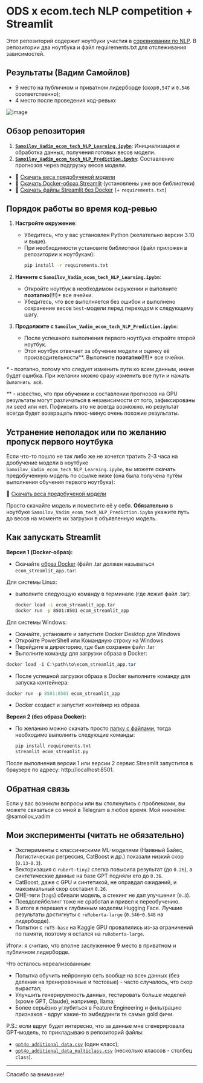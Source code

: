 # ODS x ecom.tech NLP competition + Streamlit

Этот репозиторий содержит ноутбуки участия в [соревновании по NLP](https://ods.ai/competitions/dls_ecomtech/leaderboard/private). В репозитории два ноутбука и файл requirements.txt для отслеживания зависимостей.

## Результаты (Вадим Самойлов)
- 9 место на публичном и приватном лидерборде (скор`0,547` и `0.546` соответственно);
- 4 место после проведения код-ревью:

![image](https://github.com/user-attachments/assets/7e2c09df-b5dc-4bd2-a25b-e9a3b6853cc4)

## Обзор репозитория

1. [**`Samoilov_Vadim_ecom_tech_NLP_Learning.ipybn`**](https://github.com/metanovus/ecom-tech-nlp-comp/blob/master/Samoilov_Vadim_ecom_tech_NLP_Learning.ipynb): Инициализация и обработка данных, получения готовых весов модели.
2. [**`Samoilov_Vadim_ecom_tech_NLP_Prediction.ipybn`**](https://github.com/metanovus/ecom-tech-nlp-comp/blob/master/Samoilov_Vadim_ecom_tech_NLP_Prediction.ipynb): Составление прогнозов через подгрузку весов модели.

- 🔗 [Скачать веса предобученой модели](https://drive.google.com/file/d/1FBfKdnTpTEdcioNvNZ43ky2mkWhF-M3N/view?usp=drive_link)
- 🔗 [Скачать Docker-образ Streamlit](https://drive.google.com/file/d/1LUDDnpkZhBJv7KpZqaH3QioIYL2VXV3o/view?usp=sharing) (установлены уже все библиотеки)
- 🔗 [Скачать файлы Streamlit без Docker](https://drive.google.com/drive/folders/1_xf5iDOH1ZgKiDmM5pu7E9h6rEKugNVW?usp=sharing) (+ `requirements.txt`)

## Порядок работы во время код-ревью

1. **Настройте окружение**:
   - Убедитесь, что у вас установлен Python (желательно версии 3.10 и выше).
   - При необходимости установите библиотеки (файл приложен в репозитории к ноутбукам):
     ```bash
     pip install -r requirements.txt
     ```

3. **Начните с `Samoilov_Vadim_ecom_tech_NLP_Learning.ipybn`**:
   - Откройте ноутбук в необходимом окружении и выполните **поэтапно**(!!!)*  все ячейки.
   - Убедитесь, что все выполняется без ошибок и выполнено сохранение весов `best`-модели перед переходом к следующему шагу.

4. **Продолжите с `Samoilov_Vadim_ecom_tech_NLP_Prediction.ipybn`**:
   - После успешного выполнения первого ноутбука откройте второй ноутбук.
   - Этот ноутбук отвечает за обучение модели и оценку её производительности**. Выполните **поэтапно**(!!!)*  все ячейки.
     
_*_ _-_ поэтапно, потому что следует изменить пути ко всем данным, иначе будет ошибка. При желании можно сразу изменить все пути и нажать `Выполнить всё`.

_*_* _-_ известно, что при обучении и составлении прогнозов на GPU результаты могут различаться в независимости от того, зафиксированы ли seed или нет. Пофиксить это не всегда возможно. но результат всегда будет возвращать плюс-минус очень похожие результаты.

## Устранение неполадок или по желанию пропуск первого ноутбука

Если что-то пошло не так либо же не хочется тратить 2-3 часа на дообучение модели в ноутбуке `Samoilov_Vadim_ecom_tech_NLP_Learning.ipybn`, вы можете скачать предобученную модель по ссылке ниже (она была получена путём выполнения обучения первого ноутбука):

🔗 [Скачать веса предобученой модели](https://drive.google.com/file/d/1FBfKdnTpTEdcioNvNZ43ky2mkWhF-M3N/view?usp=drive_link)

Просто скачайте модель и поместите её у себя. **Обязательно** в ноутбуке `Samoilov_Vadim_ecom_tech_NLP_Prediction.ipybn` укажите путь до весов на моменте их загрузки в объявленную модель.

## Как запускать Streamlit

**Версия 1 (Docker-образ):**
- Скачайте [образ Docker](https://drive.google.com/file/d/1LUDDnpkZhBJv7KpZqaH3QioIYL2VXV3o/view?usp=sharing) (файл .tar должен называться `ecom_streamlit_app.tar`:

Для системы Linux:
- выполните следующую команду в терминале (где лежит файл .tar):
  ```bash
  docker load -i ecom_streamlit_app.tar
  docker run -p 8501:8501 ecom_streamlit_app
  ```
Для системы Windows:
- Скачайте, установите и запустите Docker Desktop для Windows
- Откройте PowerShell или Командную строку на Windows
- Перейдите в директорию, где был сохранен файл .tar
- Выполните команду для загрузки образа в Docker:
```powershell
docker load -i C:\path\to\ecom_streamlit_app.tar
```
- После успешной загрузки образа в Docker выполните команду для запуска контейнера:
```powershell
docker run -p 8501:8501 ecom_streamlit_app
```
- Docker создаст и запустит контейнер из образа.

**Версия 2 (без образа Docker):**
- По желанию можно скачать просто [папку с файлами](https://drive.google.com/drive/folders/1_xf5iDOH1ZgKiDmM5pu7E9h6rEKugNVW?usp=sharing), тогда необходимо выполнить следующие команды:
  ```bash
  pip install requirements.txt
  streamlit ecom_streamlit.py
  ```

После выполнения версии 1 или версии 2 сервис Streamlit запустится в браузере по адресу: http://localhost:8501.

## Обратная связь

Если у вас возникли вопросы или вы столкнулись с проблемами, вы можете связаться со мной в Telegram в любое время. Мой никнейм: @samoilov_vadim

## Мои эксперименты (читать не обязательно)

- Эксперименты с классическими ML-моделями (Наивный Байес, Логистическая регрессия, CatBoost и др.) показали низкий скор (`0.13`-`0.3`).
- Векторизация с `rubert-tiny2` слегка повысила результат (до `0.26`), а синтетические данные на базе GPT подняли его до `0.36`.
- CatBoost, даже с GPU и синтетикой, не оправдал ожиданий, и максимальный скор составил `0.26`.
- ОHE-теги (`tags`) сбивали модель, а стекинг не дал улучшения (`0.3`).
- Псевдолейбелинг тоже не сработал и привел к переобучению.
- В итоге я перешел к глубинным моделям Hugging Face. Лучшие результаты достигнуты с `ruRoberta-large` (`0.546`–`0.548` на лидерборде).
- Попытки с `ruT5-base` на Kaggle GPU провалились из-за ограничений по памяти, поэтому я остался на `ruRoberta-large`.

Итоги: я считаю, что вполне заслуженное 9 место в приватном и публичном лидерборде.

Что осталось нереализованным:
- Попытка обучить нейронную сеть вообще на всех данных (без деления на тренировочные и тестовые) - часто случалось, что скор вырастал;
- Улучшить генерируемость данных, тестировать больше моделей (кроме GPT, Claude), например, llama;
- Более серьёзно углубиться в Feature Engineering и фильтрацию признаков - вдруг какие-то эмбеддинги те самые gold фичи.

P.S.: если вдруг будет интересно, что за данные мне сгенерировала GPT-модель, то прикладываю в репозиторий файлы: 
- [`gpt4o_additional_data.csv`](https://github.com/metanovus/ecom-tech-nlp-comp/blob/master/gpt4o_additional_data.csv) (один класс);
- [`gpt4o_additional_data_multiclass.csv`](https://github.com/metanovus/ecom-tech-nlp-comp/blob/master/gpt4o_additional_data_multiclass.csv) (несколько классов - столбец `class`).

---

Спасибо за внимание!
